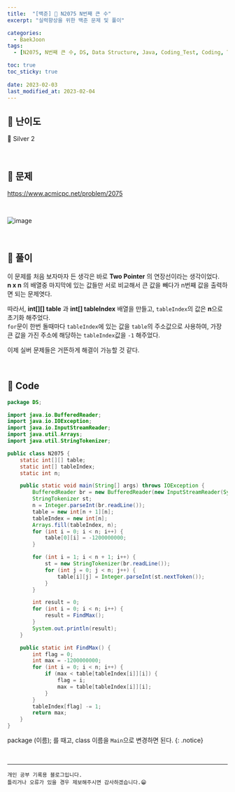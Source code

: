 ```yaml
---
title:  "[백준] 🥈 N2075 N번째 큰 수"
excerpt: "실력향상을 위한 백준 문제 및 풀이"

categories:
  - BaekJoon
tags:
  - [N2075, N번째 큰 수, DS, Data Structure, Java, Coding_Test, Coding, Test, baekJoon, 백준]

toc: true
toc_sticky: true
 
date: 2023-02-03
last_modified_at: 2023-02-04
---
```


## 📌 난이도

  🥈 Silver 2

<br>

## 📌 문제

<https://www.acmicpc.net/problem/2075>

<br>

![image](https://user-images.githubusercontent.com/37824506/216508358-f5b254e1-f2f4-4a1b-989e-abc2a03c6fe5.png)


<br>

## 📌 풀이  

이 문제를 처음 보자마자 든 생각은 바로 **Two Pointer** 의 연장선이라는 생각이었다.  
**n x n** 의 배열중 마지막에 있는 값들만 서로 비교해서 큰 값을 빼다가 n번째 값을 출력하면 되는 문제엿다.  

따라서, **int[][] table** 과 **int[] tableIndex** 배열을 만들고, `tableIndex`의 값은 **n**으로 초기화 해주었다.  
`for`문이 한번 돌때마다 `tableIndex`에 있는 값을 `table`의 주소값으로 사용하여, 가장 큰 값을 가진 주소에 해당하는 `tableIndex`값을 `-1` 해주었다.

이제 실버 문제들은 거뜬하게 해결이 가능할 것 같다.

<br>

## 📌 Code

```java
package DS;

import java.io.BufferedReader;
import java.io.IOException;
import java.io.InputStreamReader;
import java.util.Arrays;
import java.util.StringTokenizer;

public class N2075 {
    static int[][] table;
    static int[] tableIndex;
    static int n;

    public static void main(String[] args) throws IOException {
        BufferedReader br = new BufferedReader(new InputStreamReader(System.in));
        StringTokenizer st;
        n = Integer.parseInt(br.readLine());
        table = new int[n + 1][n];
        tableIndex = new int[n];
        Arrays.fill(tableIndex, n);
        for (int i = 0; i < n; i++) {
            table[0][i] = -1200000000;
        }

        for (int i = 1; i < n + 1; i++) {
            st = new StringTokenizer(br.readLine());
            for (int j = 0; j < n; j++) {
                table[i][j] = Integer.parseInt(st.nextToken());
            }
        }

        int result = 0;
        for (int i = 0; i < n; i++) {
            result = FindMax();
        }
        System.out.println(result);
    }

    public static int FindMax() {
        int flag = 0;
        int max = -1200000000;
        for (int i = 0; i < n; i++) {
            if (max < table[tableIndex[i]][i]) {
                flag = i;
                max = table[tableIndex[i]][i];
            }
        }
        tableIndex[flag] -= 1;
        return max;
    }
}
```

package (이름); 를 때고, class 이름을 `Main`으로 변경하면 된다.
{: .notice} 



<br>


***
    개인 공부 기록용 블로그입니다.
    틀리거나 오류가 있을 경우 제보해주시면 감사하겠습니다.😁